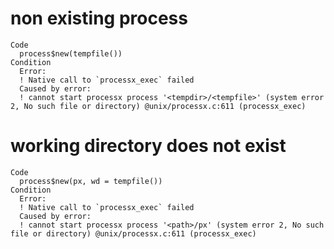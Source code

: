 # non existing process

    Code
      process$new(tempfile())
    Condition
      Error:
      ! Native call to `processx_exec` failed
      Caused by error:
      ! cannot start processx process '<tempdir>/<tempfile>' (system error 2, No such file or directory) @unix/processx.c:611 (processx_exec)

# working directory does not exist

    Code
      process$new(px, wd = tempfile())
    Condition
      Error:
      ! Native call to `processx_exec` failed
      Caused by error:
      ! cannot start processx process '<path>/px' (system error 2, No such file or directory) @unix/processx.c:611 (processx_exec)

